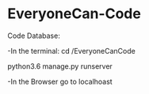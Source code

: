 # EveryoneCan-Code
Code Database:

-In the terminal:
cd /EveryoneCanCode

python3.6 manage.py runserver

-In the Browser go to localhoast
